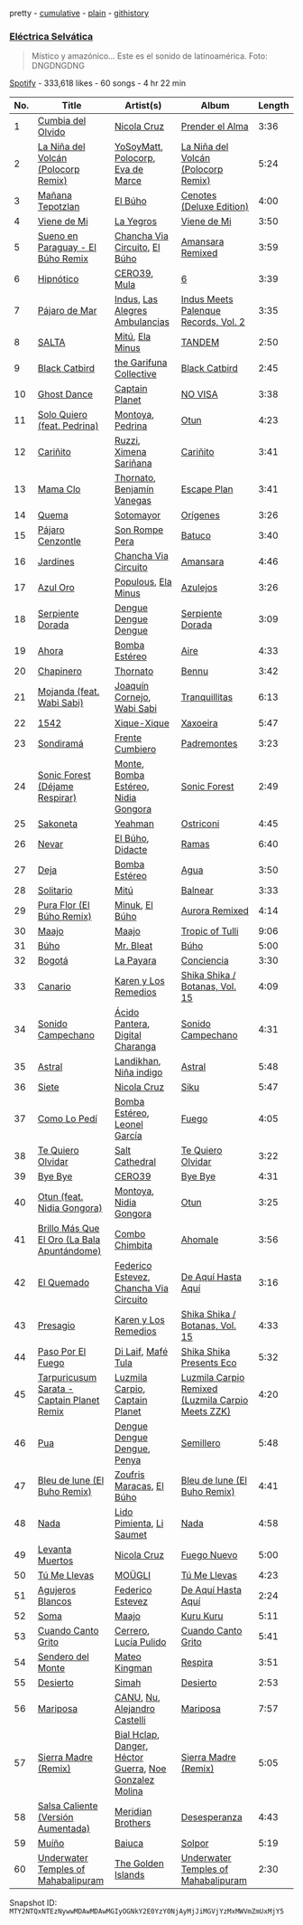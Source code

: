 pretty - [cumulative](/playlists/cumulative/37i9dQZF1DXacNXCQqbCEI.md) - [plain](/playlists/plain/37i9dQZF1DXacNXCQqbCEI) - [githistory](https://github.githistory.xyz/mackorone/spotify-playlist-archive/blob/main/playlists/plain/37i9dQZF1DXacNXCQqbCEI)

### [Eléctrica Selvática](https://open.spotify.com/playlist/37i9dQZF1DXacNXCQqbCEI)

> Místico y amazónico..\. Este es el sonido de latinoamérica\. Foto: DNGDNGDNG

[Spotify](https://open.spotify.com/user/spotify) - 333,618 likes - 60 songs - 4 hr 22 min

| No. | Title | Artist(s) | Album | Length |
|---|---|---|---|---|
| 1 | [Cumbia del Olvido](https://open.spotify.com/track/1oCHMNWzKJdwdwjsPMjXf3) | [Nicola Cruz](https://open.spotify.com/artist/0OltT51j3hIkgaDJqqPzDn) | [Prender el Alma](https://open.spotify.com/album/4i3DT5kt2AlODhnyv0mDKN) | 3:36 |
| 2 | [La Niña del Volcán \(Polocorp Remix\)](https://open.spotify.com/track/0aw4Dcu2XxEuLtXaepPTEA) | [YoSoyMatt](https://open.spotify.com/artist/0NYE6CFlP7ElQR6r395gbV), [Polocorp](https://open.spotify.com/artist/2y9LLMJaR9CvCFeeuLoWjZ), [Eva de Marce](https://open.spotify.com/artist/1UgwU7ChXfMkwH9t6ivW2E) | [La Niña del Volcán \(Polocorp Remix\)](https://open.spotify.com/album/4uQdPn1drtbUwDoYKfw99n) | 5:24 |
| 3 | [Mañana Tepotzlan](https://open.spotify.com/track/0uSBIec5LeDbZtyKjVzCLx) | [El Búho](https://open.spotify.com/artist/1I7FVmvisCtSFzmm87mbLR) | [Cenotes \(Deluxe Edition\)](https://open.spotify.com/album/0Gk9ZPx40L9vCMS2okBUTZ) | 4:00 |
| 4 | [Viene de Mi](https://open.spotify.com/track/5Hs9XxMWxUj973mlLHw6BV) | [La Yegros](https://open.spotify.com/artist/4TkLUhcEmk9Wod6RcEVAi7) | [Viene de Mi](https://open.spotify.com/album/3QO8BwyrIdg5ZLWevzNCI7) | 3:50 |
| 5 | [Sueno en Paraguay \- El Búho Remix](https://open.spotify.com/track/59ERJnanE5T9s95cIMpQbx) | [Chancha Via Circuito](https://open.spotify.com/artist/6E8vZ5lkpXbXlkgHhbVJSl), [El Búho](https://open.spotify.com/artist/1I7FVmvisCtSFzmm87mbLR) | [Amansara Remixed](https://open.spotify.com/album/3zFmRK5xmyvsSIQ60kNbb6) | 3:59 |
| 6 | [Hipnótico](https://open.spotify.com/track/7kNUjyZQ1YWN1Nv4JvTaiD) | [CERO39](https://open.spotify.com/artist/1B6UFfDLZPbLl1rpOmHmi0), [Mula](https://open.spotify.com/artist/7bWZkUZ5drGDoGAFhGoYGE) | [6](https://open.spotify.com/album/5T31xBzocjWeu9JDn4Sinj) | 3:39 |
| 7 | [Pájaro de Mar](https://open.spotify.com/track/2h6FAxXm6crebk5AEVsChg) | [Indus](https://open.spotify.com/artist/3NaTDSUj7DxcuG1oJPuQ63), [Las Alegres Ambulancias](https://open.spotify.com/artist/2I2AW3q2mvPfWpRmybkosr) | [Indus Meets Palenque Records, Vol\. 2](https://open.spotify.com/album/6ZhlLTZtTuVyH3W3O079p2) | 3:35 |
| 8 | [SALTA](https://open.spotify.com/track/3Jc8DUdZ1iX5FbYaKzKVh1) | [Mitú](https://open.spotify.com/artist/3OlI3HjAc1LQUmd7wozF6k), [Ela Minus](https://open.spotify.com/artist/4rdJkXHNrMgowlwUdQAg8T) | [TANDEM](https://open.spotify.com/album/1qm1yaOMS8Hhz4QS4aUB69) | 2:50 |
| 9 | [Black Catbird](https://open.spotify.com/track/1CkGUqwaz1UfFSo2BmySGI) | [the Garifuna Collective](https://open.spotify.com/artist/24OmLPZEq6dYiGJbPCAFVm) | [Black Catbird](https://open.spotify.com/album/67ll9vOLmqydy8lrHVQFKo) | 2:45 |
| 10 | [Ghost Dance](https://open.spotify.com/track/4n7OorABBVfxTI7vId6WtK) | [Captain Planet](https://open.spotify.com/artist/1WfWKF1hFimJLzz6ix6aRi) | [NO VISA](https://open.spotify.com/album/3XQC3DeLtnZaCMVMdbBVRA) | 3:38 |
| 11 | [Solo Quiero \(feat\. Pedrina\)](https://open.spotify.com/track/4JP3yoybj8GVDVBKrdmkFx) | [Montoya](https://open.spotify.com/artist/52pEvBJxxzBacaaxVOSyxa), [Pedrina](https://open.spotify.com/artist/7BdQWt4FjHEvmTH6jmaJd1) | [Otun](https://open.spotify.com/album/04o8fTvz7ZcMYVnIx0HAgv) | 4:23 |
| 12 | [Cariñito](https://open.spotify.com/track/1vWoodfwshprECuRoWnBjB) | [Ruzzi](https://open.spotify.com/artist/1hjFlLW9xl3RCn7IWPSmxY), [Ximena Sariñana](https://open.spotify.com/artist/7plUpXSFcSJUZSiZAoXqr1) | [Cariñito](https://open.spotify.com/album/3EhNobcvRpbFTQO8aZFfDJ) | 3:41 |
| 13 | [Mama Clo](https://open.spotify.com/track/2jUXoIl9hcfw9JQrOPRHEW) | [Thornato](https://open.spotify.com/artist/6ghG9s4GfKVwxKtSdCtgwP), [Benjamín Vanegas](https://open.spotify.com/artist/3iH5J5um1uCq8fEXkuF5hF) | [Escape Plan](https://open.spotify.com/album/4qYVBtC9qkZpEIRZDLyUHg) | 3:41 |
| 14 | [Quema](https://open.spotify.com/track/451jovfIdTRSHwdcRXfmDr) | [Sotomayor](https://open.spotify.com/artist/13UO3EqZHeNkeDQKjUS8oH) | [Orígenes](https://open.spotify.com/album/6gRNWVhhibYkhLxpIemENH) | 3:26 |
| 15 | [Pájaro Cenzontle](https://open.spotify.com/track/3QYQIrQ5ccLToSwFJ1cZcW) | [Son Rompe Pera](https://open.spotify.com/artist/0UKHKimjIGeFoS29LxWf4V) | [Batuco](https://open.spotify.com/album/3M8Eepfnzl2kaKyBVqjguX) | 3:40 |
| 16 | [Jardines](https://open.spotify.com/track/4ayZ9j0dnWDHAND8gndD6X) | [Chancha Via Circuito](https://open.spotify.com/artist/6E8vZ5lkpXbXlkgHhbVJSl) | [Amansara](https://open.spotify.com/album/2XJlMNLjYOr31TTFd21GED) | 4:46 |
| 17 | [Azul Oro](https://open.spotify.com/track/7fAxYPaTKRmQnxJMjg51xc) | [Populous](https://open.spotify.com/artist/5Uy8Skuxzxf38jMDTndKIU), [Ela Minus](https://open.spotify.com/artist/4rdJkXHNrMgowlwUdQAg8T) | [Azulejos](https://open.spotify.com/album/5rC8m03xKIoFTt5iLPRtZY) | 3:26 |
| 18 | [Serpiente Dorada](https://open.spotify.com/track/1lAwqRBdQOnGltiX0oNm9I) | [Dengue Dengue Dengue](https://open.spotify.com/artist/4dNjJV9AjGqHzkZualfhnG) | [Serpiente Dorada](https://open.spotify.com/album/4gmnDvOxEJDjGmGlILKZst) | 3:09 |
| 19 | [Ahora](https://open.spotify.com/track/6W19LhykJsHs6R93DtCP4F) | [Bomba Estéreo](https://open.spotify.com/artist/5n9bMYfz9qss2VOW89EVs2) | [Aire](https://open.spotify.com/album/3ubY132O5YHYoxn65Vh72T) | 4:33 |
| 20 | [Chapinero](https://open.spotify.com/track/004JVePzMr05q3vP462QPa) | [Thornato](https://open.spotify.com/artist/6ghG9s4GfKVwxKtSdCtgwP) | [Bennu](https://open.spotify.com/album/7HK4h1JygKYGRCYcdfOMlo) | 3:42 |
| 21 | [Mojanda \(feat\. Wabi Sabi\)](https://open.spotify.com/track/50oMN7gWP1tRaSSBq2LQCH) | [Joaquín Cornejo](https://open.spotify.com/artist/6V4NgkMjgxnogUDJe1rAUx), [Wabi Sabi](https://open.spotify.com/artist/4kpCSlKMJJ2JGnzuqnc3HS) | [Tranquillitas](https://open.spotify.com/album/6yIXqkjfFAwNPEdaZAsO9o) | 6:13 |
| 22 | [1542](https://open.spotify.com/track/10glJ8ARN1G9ESFF9s00yk) | [Xique\-Xique](https://open.spotify.com/artist/5LuhrBhGclMzHlYK4mDLLp) | [Xaxoeira](https://open.spotify.com/album/0T1MHuHlxRGyGqZT1KGubi) | 5:47 |
| 23 | [Sondiramá](https://open.spotify.com/track/5NadgnszrdqPQ8ZmXfGc0Q) | [Frente Cumbiero](https://open.spotify.com/artist/7r6KiZDjtZqBWp5jaDgxA6) | [Padremontes](https://open.spotify.com/album/2xBuTSISaCxzFIi70B83Fn) | 3:23 |
| 24 | [Sonic Forest \(Déjame Respirar\)](https://open.spotify.com/track/6hreQzJujmQLr88N0fTLO3) | [Monte](https://open.spotify.com/artist/1fcnE99XRNfHPyu27ysuNG), [Bomba Estéreo](https://open.spotify.com/artist/5n9bMYfz9qss2VOW89EVs2), [Nidia Gongora](https://open.spotify.com/artist/5Ln6VxkwRDdAH40Lel6Yj8) | [Sonic Forest](https://open.spotify.com/album/0ImFvq53ujOAdclMey4dd6) | 2:49 |
| 25 | [Sakoneta](https://open.spotify.com/track/3rTdacXE78kylGPegwCc3B) | [Yeahman](https://open.spotify.com/artist/2IB9PgY9PMJklQlRQHDntA) | [Ostriconi](https://open.spotify.com/album/3SMp3cqUcv5x0GtKVyMAxd) | 4:45 |
| 26 | [Nevar](https://open.spotify.com/track/2EEkGybjOcVfAZfceU8HD3) | [El Búho](https://open.spotify.com/artist/1I7FVmvisCtSFzmm87mbLR), [Didacte](https://open.spotify.com/artist/4gJkcE85yauN8vUrt8bIFT) | [Ramas](https://open.spotify.com/album/2s61LZqkxTwh3PNMxO6mYX) | 6:40 |
| 27 | [Deja](https://open.spotify.com/track/70um118ETgSKTghQNF9iEC) | [Bomba Estéreo](https://open.spotify.com/artist/5n9bMYfz9qss2VOW89EVs2) | [Agua](https://open.spotify.com/album/37RnWMoZSgAtUKLmeslblE) | 3:50 |
| 28 | [Solitario](https://open.spotify.com/track/3SutSEaiANvV7SSn4TEztA) | [Mitú](https://open.spotify.com/artist/3OlI3HjAc1LQUmd7wozF6k) | [Balnear](https://open.spotify.com/album/0HXvHufu18kcQI2xKTFhwO) | 3:33 |
| 29 | [Pura Flor \(El Búho Remix\)](https://open.spotify.com/track/3R5PROPl0zd9GsmCNYtZNv) | [Minuk](https://open.spotify.com/artist/5IIGsnZbpoR1ONGK1fRumn), [El Búho](https://open.spotify.com/artist/1I7FVmvisCtSFzmm87mbLR) | [Aurora Remixed](https://open.spotify.com/album/7rEvRh1tkLQSNDA4PvHDRb) | 4:14 |
| 30 | [Maajo](https://open.spotify.com/track/4P4dZe0rLvLIHZOCvRr67b) | [Maajo](https://open.spotify.com/artist/1CHnBSP2xS4bRyHRenc5aO) | [Tropic of Tulli](https://open.spotify.com/album/7CAafJQeHEftsjYQmTkxS9) | 9:06 |
| 31 | [Búho](https://open.spotify.com/track/15A389LUr9IMkztXv6oFbM) | [Mr\. Bleat](https://open.spotify.com/artist/4s30l2MADdxxpZbsNNCgCb) | [Búho](https://open.spotify.com/album/5LNivPzS2smPjnunOBwKuX) | 5:00 |
| 32 | [Bogotá](https://open.spotify.com/track/0OUM4ALGSMsPcQB56RFpd9) | [La Payara](https://open.spotify.com/artist/4AIoRABXF7oeowVHCspvo8) | [Conciencia](https://open.spotify.com/album/3kEZQaZLXKbs0nljnRMRnc) | 3:30 |
| 33 | [Canario](https://open.spotify.com/track/12KVTzqgU558xqkpsywKex) | [Karen y Los Remedios](https://open.spotify.com/artist/6uSvvhlipeAh7lrqB9VTmv) | [Shika Shika / Botanas, Vol\. 15](https://open.spotify.com/album/6tFwiVNeI7Pdut9sWkgCXW) | 4:09 |
| 34 | [Sonido Campechano](https://open.spotify.com/track/77KdCvsETlcP0DcVesil1U) | [Ácido Pantera](https://open.spotify.com/artist/1K3pfb1RjXkPG9mFRgqZxW), [Digital Charanga](https://open.spotify.com/artist/5QJLZDRwx6z7xCKkk9QmBu) | [Sonido Campechano](https://open.spotify.com/album/4yCDTz9oDmbOTGnoT2VjT2) | 4:31 |
| 35 | [Astral](https://open.spotify.com/track/1H6ul0f4lJyhON3QXzoWf4) | [Landikhan](https://open.spotify.com/artist/6kLrAuoxxTyDRY3k9Je0bp), [Niña indigo](https://open.spotify.com/artist/1EdZzDjs8Eur5LonUz59s9) | [Astral](https://open.spotify.com/album/11nP1vIstTbouhN9NoaTmh) | 5:48 |
| 36 | [Siete](https://open.spotify.com/track/6H76nYgiuQ1BotX9hUKW6i) | [Nicola Cruz](https://open.spotify.com/artist/0OltT51j3hIkgaDJqqPzDn) | [Siku](https://open.spotify.com/album/3Ebykp28PuMSSQfqzkt8DO) | 5:47 |
| 37 | [Como Lo Pedí](https://open.spotify.com/track/2UTNZlatDykZEdZTrSFE4x) | [Bomba Estéreo](https://open.spotify.com/artist/5n9bMYfz9qss2VOW89EVs2), [Leonel García](https://open.spotify.com/artist/3t7UqWteBBmHXkcVhMSyay) | [Fuego](https://open.spotify.com/album/46DsjNFAHuGGjMfo1TAyct) | 4:05 |
| 38 | [Te Quiero Olvidar](https://open.spotify.com/track/7HsVyALWw7ILw9wqNJGcUw) | [Salt Cathedral](https://open.spotify.com/artist/1HhSYZFNNPTTZuOlSfZUJP) | [Te Quiero Olvidar](https://open.spotify.com/album/7vC7hsFMfCARD5FQWiAzIY) | 3:22 |
| 39 | [Bye Bye](https://open.spotify.com/track/1S4sh25ZPqskyvoV0UlDGC) | [CERO39](https://open.spotify.com/artist/1B6UFfDLZPbLl1rpOmHmi0) | [Bye Bye](https://open.spotify.com/album/3ZSoRUnuOmnGXhV359Jpir) | 4:31 |
| 40 | [Otun \(feat\. Nidia Gongora\)](https://open.spotify.com/track/6ytRVXrJru5ft3EqQSYsnN) | [Montoya](https://open.spotify.com/artist/52pEvBJxxzBacaaxVOSyxa), [Nidia Gongora](https://open.spotify.com/artist/5Ln6VxkwRDdAH40Lel6Yj8) | [Otun](https://open.spotify.com/album/04o8fTvz7ZcMYVnIx0HAgv) | 3:25 |
| 41 | [Brillo Más Que El Oro \(La Bala Apuntándome\)](https://open.spotify.com/track/7l0kAwlnFbbtUKSeeecr5g) | [Combo Chimbita](https://open.spotify.com/artist/5sgpZfCPK6zd3MEB1Nrhey) | [Ahomale](https://open.spotify.com/album/5T8HiC9DBepOkVyHur3AHe) | 3:56 |
| 42 | [El Quemado](https://open.spotify.com/track/2N3LB0YlVpIqTloJPhO8I7) | [Federico Estevez](https://open.spotify.com/artist/78wJyJntuNWAPG0FbN8k41), [Chancha Via Circuito](https://open.spotify.com/artist/6E8vZ5lkpXbXlkgHhbVJSl) | [De Aquí Hasta Aquí](https://open.spotify.com/album/2IGTlMn6hFIJCilXryWOp3) | 3:16 |
| 43 | [Presagio](https://open.spotify.com/track/3Fstql1zF6ZsU1sOWBbfQK) | [Karen y Los Remedios](https://open.spotify.com/artist/6uSvvhlipeAh7lrqB9VTmv) | [Shika Shika / Botanas, Vol\. 15](https://open.spotify.com/album/6tFwiVNeI7Pdut9sWkgCXW) | 4:33 |
| 44 | [Paso Por El Fuego](https://open.spotify.com/track/3309nFqWGA4rnzfjqrQYzX) | [Di Laif](https://open.spotify.com/artist/5KEmdf3GZJMTtVb74Klhy1), [Mafé Tula](https://open.spotify.com/artist/25YPY0NKDJMmhXXPKzb4OP) | [Shika Shika Presents Eco](https://open.spotify.com/album/0GuwihkO3wZHLIc9C7qAlx) | 5:32 |
| 45 | [Tarpuricusum Sarata \- Captain Planet Remix](https://open.spotify.com/track/2jEuZ0vQ5IVKMcr3KBxpSV) | [Luzmila Carpio](https://open.spotify.com/artist/5nerlXgmkkutK76kjPNjCr), [Captain Planet](https://open.spotify.com/artist/1WfWKF1hFimJLzz6ix6aRi) | [Luzmila Carpio Remixed \(Luzmila Carpio Meets ZZK\)](https://open.spotify.com/album/42yJe2iKdZ6Le083B0XuZj) | 4:20 |
| 46 | [Pua](https://open.spotify.com/track/4b3bYGxsCzLnPwQ5CyRlQX) | [Dengue Dengue Dengue](https://open.spotify.com/artist/4dNjJV9AjGqHzkZualfhnG), [Penya](https://open.spotify.com/artist/33E3A9UvKfjQno9m6S5xwU) | [Semillero](https://open.spotify.com/album/4yjnNPa3bH1Vwrepclo6d4) | 5:48 |
| 47 | [Bleu de lune \(El Buho Remix\)](https://open.spotify.com/track/4FKT3e93KFlXf5KBh715EV) | [Zoufris Maracas](https://open.spotify.com/artist/2aW5pvTZYAAZxbh75uVzZD), [El Búho](https://open.spotify.com/artist/1I7FVmvisCtSFzmm87mbLR) | [Bleu de lune \(El Buho Remix\)](https://open.spotify.com/album/1NB4UnMNf4SOXCY7iIIdyZ) | 4:41 |
| 48 | [Nada](https://open.spotify.com/track/0IqrBjsS2wToMuIJgZjur7) | [Lido Pimienta](https://open.spotify.com/artist/1IdkKQ9CM1i0wygfxYV4Z3), [Li Saumet](https://open.spotify.com/artist/1hYzHxIYlfYgHXN9DVZaNw) | [Nada](https://open.spotify.com/album/6uvd9g2I5M3x6EaKusdJDK) | 4:58 |
| 49 | [Levanta Muertos](https://open.spotify.com/track/7DrXaQF10NOAIqM1JGz8AE) | [Nicola Cruz](https://open.spotify.com/artist/0OltT51j3hIkgaDJqqPzDn) | [Fuego Nuevo](https://open.spotify.com/album/3jXvU3BbxtNU9q5XG4BvDh) | 5:00 |
| 50 | [Tú Me Llevas](https://open.spotify.com/track/10OxrfJXZjNcWlbqvmxYs5) | [MOÜGLI](https://open.spotify.com/artist/786qoKu8y9vQHdegoxNJn9) | [Tú Me Llevas](https://open.spotify.com/album/1rR3l0T9K43s6FDWYyLCtG) | 4:23 |
| 51 | [Agujeros Blancos](https://open.spotify.com/track/62fdnD6CHCJHQYwH2YOQw3) | [Federico Estevez](https://open.spotify.com/artist/78wJyJntuNWAPG0FbN8k41) | [De Aquí Hasta Aquí](https://open.spotify.com/album/2IGTlMn6hFIJCilXryWOp3) | 2:24 |
| 52 | [Soma](https://open.spotify.com/track/1qA2L50nbrpDv9b53ifP88) | [Maajo](https://open.spotify.com/artist/1CHnBSP2xS4bRyHRenc5aO) | [Kuru Kuru](https://open.spotify.com/album/1VtknfjcZGa4thCJt9bcaP) | 5:11 |
| 53 | [Cuando Canto Grito](https://open.spotify.com/track/1t4gqrKnZ8TYjUAuyskN4Q) | [Cerrero](https://open.spotify.com/artist/5cVZnnikhcTwPENYemDKF6), [Lucía Pulido](https://open.spotify.com/artist/3Nc4dbxJUlEmftLhLuXn3O) | [Cuando Canto Grito](https://open.spotify.com/album/4ZvHs6XyOHCVwWd1x0NGFP) | 5:41 |
| 54 | [Sendero del Monte](https://open.spotify.com/track/48TkZlKN57XcU049NoKmOd) | [Mateo Kingman](https://open.spotify.com/artist/223se9o877Y4jHzwlDcGNx) | [Respira](https://open.spotify.com/album/1LE1cbHMViiLVaJFaNxGvJ) | 3:51 |
| 55 | [Desierto](https://open.spotify.com/track/4AaWrj0s8jwkrQZT41aMXM) | [Simah](https://open.spotify.com/artist/6LYnrefo5eYNNpzOiNxa4L) | [Desierto](https://open.spotify.com/album/46UeLDMUsEfQ8cI4CkUvSE) | 2:53 |
| 56 | [Mariposa](https://open.spotify.com/track/0g49ATUHh1IJtrXW77VysX) | [CANU](https://open.spotify.com/artist/0LRrOx7jaNrYkN1WcHeNMU), [Nu](https://open.spotify.com/artist/5tY2sa8I11tpMuhU9onQ6e), [Alejandro Castelli](https://open.spotify.com/artist/1PNTdpk9ro2EyigI6gxZVN) | [Mariposa](https://open.spotify.com/album/0znYmByBOKwFZunIH24Lth) | 7:57 |
| 57 | [Sierra Madre \(Remix\)](https://open.spotify.com/track/3b37ePy3JV5VsnoGoAfqS6) | [Bial Hclap](https://open.spotify.com/artist/6f2R15yk7Bem9aU3nyXXo1), [Danger](https://open.spotify.com/artist/23TYM4mYLQjyJLr4x89MjH), [Héctor Guerra](https://open.spotify.com/artist/4lfPNH1M6M7uNbHlhQdvZz), [Noe Gonzalez Molina](https://open.spotify.com/artist/7Fwc3AwZokLaMKG6PBldYg) | [Sierra Madre \(Remix\)](https://open.spotify.com/album/6ZiLWGGHlbwU6Z2llnJRns) | 5:05 |
| 58 | [Salsa Caliente \(Versión Aumentada\)](https://open.spotify.com/track/3qMRDghhgm2V3be7a3yxnn) | [Meridian Brothers](https://open.spotify.com/artist/08Y6RNx87Eolrcq1aLM6ow) | [Desesperanza](https://open.spotify.com/album/5Kz98hHeSt1Qokhc6rZd83) | 4:43 |
| 59 | [Muíño](https://open.spotify.com/track/6zAuPi2fZsUYgXMIozkowv) | [Baiuca](https://open.spotify.com/artist/2GSXsSy3YzWsp4BXfSGucS) | [Solpor](https://open.spotify.com/album/2q1DwJpZOWhNW0NFYwS8rs) | 5:19 |
| 60 | [Underwater Temples of Mahabalipuram](https://open.spotify.com/track/3qebe3F4sfNJLxbUBlMJnQ) | [The Golden Islands](https://open.spotify.com/artist/63zpgua95FrMeht9L50MZf) | [Underwater Temples of Mahabalipuram](https://open.spotify.com/album/1R1mrvSewIDG7aiLvrAKuN) | 2:30 |

Snapshot ID: `MTY2NTQxNTEzNywwMDAwMDAwMGIyOGNkY2E0YzY0NjAyMjJiMGVjYzMxMWVmZmUxMjY5`

